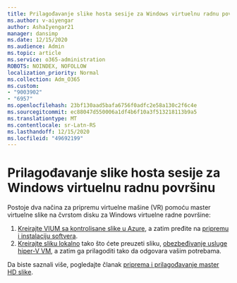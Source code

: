 ```yaml
---
title: Prilagođavanje slike hosta sesije za Windows virtuelnu radnu površinu
ms.author: v-aiyengar
author: AshaIyengar21
manager: dansimp
ms.date: 12/15/2020
ms.audience: Admin
ms.topic: article
ms.service: o365-administration
ROBOTS: NOINDEX, NOFOLLOW
localization_priority: Normal
ms.collection: Adm_O365
ms.custom:
- "9003902"
- "6957"
ms.openlocfilehash: 23bf130aad5bafa6756f0adfc2e58a130c2f6c4e
ms.sourcegitcommit: ec88047d550006a1df4b6f10a3f513218113b9a5
ms.translationtype: MT
ms.contentlocale: sr-Latn-RS
ms.lasthandoff: 12/15/2020
ms.locfileid: "49692199"
---
```

# <a name="customize-a-session-host-image-for-windows-virtual-desktop"></a>Prilagođavanje slike hosta sesije za Windows virtuelnu radnu površinu

Postoje dva načina za pripremu virtuelne mašine (VR) pomoću master virtuelne slike na čvrstom disku za Windows virtuelne radne površine:

1. [Kreirajte VIUM sa kontrolisane slike u Azure](https://go.microsoft.com/fwlink/?linkid=2127906), a zatim pređite na [pripremu i instalaciju softvera](https://go.microsoft.com/fwlink/?linkid=2128064).
1. [Kreirajte sliku lokalno](https://go.microsoft.com/fwlink/?linkid=2128065) tako što ćete preuzeti sliku, [obezbeđivanje usluge hiper-V VM](https://go.microsoft.com/fwlink/?linkid=2127907), a zatim ga prilagoditi tako da odgovara vašim potrebama.

Da biste saznali više, pogledajte članak [priprema i prilagođavanje master HD slike](https://go.microsoft.com/fwlink/?linkid=2127838).